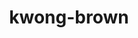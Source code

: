 ---
title: "kwong-brown"
composer: "Ursula Kwong-Brown"
composition: "Emerald Meditations"
performers: "Eppes Quartet: Jia-Rong Gan and Sophia Han, violins; Razvan Berindean, viola; Meghan Carey, cello"
---